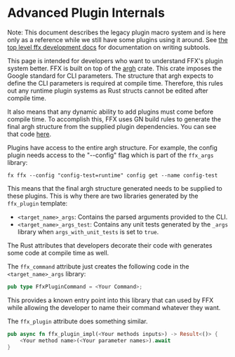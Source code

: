# Advanced Plugin Internals

Note: This document describes the legacy plugin macro system and is here only
as a reference while we still have some plugins using it around. See
[the top level ffx development docs](/docs/development/tools/ffx/development/README.md)
for documentation on writing subtools.

This page is intended for developers who want to understand FFX's plugin system
better. FFX is built on top of the [argh](https://docs.rs/argh/0.1.3/argh/)
crate. This crate imposes the Google standard for CLI parameters. The structure
that argh expects to define the CLI parameters is required at compile time.
Therefore, this rules out any runtime plugin systems as Rust structs cannot be
edited after compile time.

It also means that any dynamic ability to add plugins must come before compile
time. To accomplish this, FFX uses GN build rules to generate the final argh
structure from the supplied plugin dependencies.  You can see that code
[here](/src/developer/ffx/build/ffx.gni#35).

Plugins have access to the entire argh structure.
For example, the config plugin needs access to the "--config" flag
which is part of the `ffx_args` library:

```posix-terminal
fx ffx --config "config-test=runtime" config get --name config-test
```

This means that the final argh structure generated needs to be supplied to these
plugins. This is why there are two libraries generated by the `ffx_plugin` template:

-   `<target_name>_args`: Contains the parsed arguments provided to the CLI.
-   `<target_name>_args_test`: Contains any unit tests generated by the `_args`
    library when `args_with_unit_tests` is set to `true`.

The Rust attributes that developers decorate their code with generates some code
at compile time as well.

The `ffx_command` attribute just creates the following code in the
`<target_name>_args` library:

```rust
pub type FfxPluginCommand = <Your Command>;
```

This provides a known entry point into this library that can used by FFX while
allowing the developer to name their command whatever they want.

The `ffx_plugin` attribute does something similar.

```rust
pub async fn ffx_plugin_impl(<Your methods inputs>) -> Result<()> {
    <Your method name>(<Your parameter names>).await
}
```
